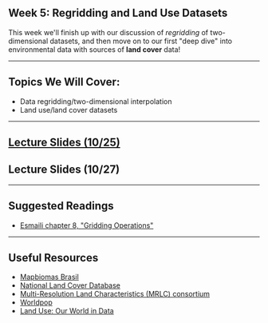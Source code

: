 

## Week 5: Regridding and Land Use Datasets

This week we'll finish up with our discussion of _regridding_ of two-dimensional datasets, and then move on to our first "deep dive" into environmental data with sources of __land cover__ data!

---------------------------
## Topics We Will Cover:

* Data regridding/two-dimensional interpolation
* Land use/land cover datasets

---------------------------
## [Lecture Slides (10/25)](https://drive.google.com/file/d/1muK0kCde8HnPT_b7Wvy4vXiDwcc_jke1/view?usp=sharing)
## Lecture Slides (10/27)

---------------------------
## Suggested Readings

* [Esmaili chapter 8, "Gridding Operations"](https://agupubs.onlinelibrary.wiley.com/doi/10.1002/9781119606925.ch8)


----------------------------

## Useful Resources
* [Mapbiomas Brasil](https://mapbiomas.org/en#)
* [National Land Cover Database](https://www.usgs.gov/centers/eros/science/national-land-cover-database)
* [Multi-Resolution Land Characteristics (MRLC) consortium](https://www.mrlc.gov/)
* [Worldpop](https://developers.google.com/earth-engine/datasets/catalog/WorldPop_GP_100m_pop)
* [Land Use: Our World in Data](https://ourworldindata.org/land-use)


